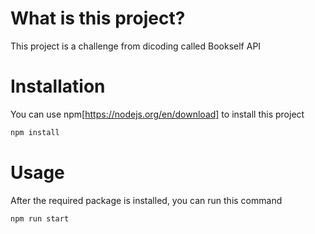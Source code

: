 # What is this project?
This project is a challenge from dicoding called Bookself API

# Installation
You can use npm[https://nodejs.org/en/download] to install this project
```bash
npm install
```

# Usage
After the required package is installed, you can run this command
```bash
npm run start
```
